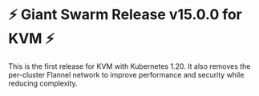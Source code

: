 # :zap: Giant Swarm Release v15.0.0 for KVM :zap:

This is the first release for KVM with Kubernetes 1.20. It also removes the per-cluster Flannel network to improve performance and security while reducing complexity. 
